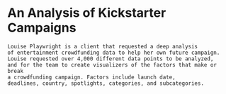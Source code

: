 # An Analysis of Kickstarter Campaigns


	Louise Playwright is a client that requested a deep analysis 
	of entertainment crowdfunding data to help her own future campaign. 
	Louise requested over 4,000 different data points to be analyzed, 
	and for the team to create visualizers of the factors that make or break
	a crowdfunding campaign. Factors include launch date, 
	deadlines, country, spotlights, categories, and subcategories.
